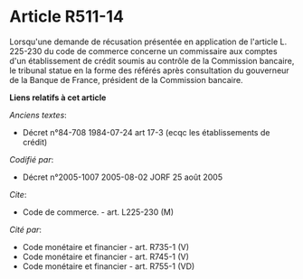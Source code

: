 # Article R511-14

Lorsqu'une demande de récusation présentée en application de l'article L. 225-230 du code de commerce concerne un commissaire
aux comptes d'un établissement de crédit soumis au contrôle de la Commission bancaire, le tribunal statue en la forme des
référés après consultation du gouverneur de la Banque de France, président de la Commission bancaire.

**Liens relatifs à cet article**

_Anciens textes_:

  - Décret n°84-708 1984-07-24 art 17-3 (ecqc les établissements de crédit)

_Codifié par_:

  - Décret n°2005-1007 2005-08-02 JORF 25 août 2005

_Cite_:

  - Code de commerce. - art. L225-230 (M)

_Cité par_:

  - Code monétaire et financier - art. R735-1 (V)
  - Code monétaire et financier - art. R745-1 (V)
  - Code monétaire et financier - art. R755-1 (VD)
